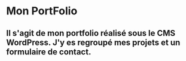 # Mon PortFolio

## Il s'agit de mon portfolio réalisé sous le CMS WordPress. J'y es regroupé mes projets et un formulaire de contact.
